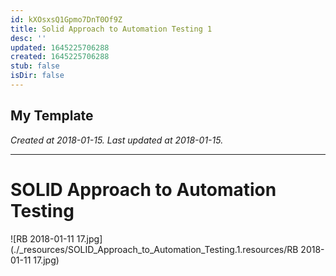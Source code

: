 ```yaml
---
id: kXOsxsQ1Gpmo7DnT0Of9Z
title: Solid Approach to Automation Testing 1
desc: ''
updated: 1645225706288
created: 1645225706288
stub: false
isDir: false
---
```

My Template
---

_Created at 2018-01-15._
_Last updated at 2018-01-15._




---

# SOLID Approach to Automation Testing


![RB 2018-01-11 17.jpg](./_resources/SOLID_Approach_to_Automation_Testing.1.resources/RB 2018-01-11 17.jpg)

